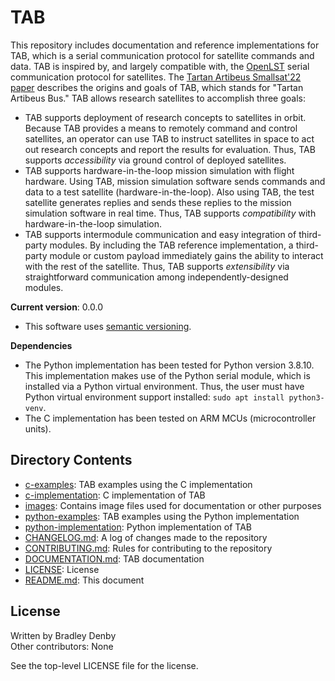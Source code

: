 # TAB

This repository includes documentation and reference implementations for TAB,
which is a serial communication protocol for satellite commands and data. TAB is
inspired by, and largely compatible with, the
[OpenLST](https://github.com/OpenLST/openlst) serial communication protocol for
satellites. The
[Tartan Artibeus Smallsat'22 paper](https://digitalcommons.usu.edu/smallsat/2022/all2022/54/)
describes the origins and goals of TAB, which stands for "Tartan Artibeus Bus."
TAB allows research satellites to accomplish three goals:
* TAB supports deployment of research concepts to satellites in orbit. Because
  TAB provides a means to remotely command and control satellites, an operator
  can use TAB to instruct satellites in space to act out research concepts and
  report the results for evaluation. Thus, TAB supports *accessibility* via
  ground control of deployed satellites.
* TAB supports hardware-in-the-loop mission simulation with flight hardware.
  Using TAB, mission simulation software sends commands and data to a test
  satellite (hardware-in-the-loop). Also using TAB, the test satellite generates
  replies and sends these replies to the mission simulation software in real
  time. Thus, TAB supports *compatibility* with hardware-in-the-loop simulation.
* TAB supports intermodule communication and easy integration of third-party
  modules. By including the TAB reference implementation, a third-party module
  or custom payload immediately gains the ability to interact with the rest of
  the satellite. Thus, TAB supports *extensibility* via straightforward
  communication among independently-designed modules.

**Current version**: 0.0.0

* This software uses [semantic versioning](http://semver.org).

**Dependencies**

* The Python implementation has been tested for Python version 3.8.10. This
  implementation makes use of the Python serial module, which is installed via a
  Python virtual environment. Thus, the user must have Python virtual
  environment support installed: `sudo apt install python3-venv`.
* The C implementation has been tested on ARM MCUs (microcontroller units).

## Directory Contents

* [c-examples](c-examples/README.md): TAB examples using the C implementation
* [c-implementation](c-implementation/README.md): C implementation of TAB
* [images](images/README.md): Contains image files used for documentation or
  other purposes
* [python-examples](python-examples/README.md): TAB examples using the Python
  implementation
* [python-implementation](python-implementation/README.md): Python
  implementation of TAB
* [CHANGELOG.md](CHANGELOG.md): A log of changes made to the repository
* [CONTRIBUTING.md](CONTRIBUTING.md): Rules for contributing to the repository
* [DOCUMENTATION.md](DOCUMENTATION.md): TAB documentation
* [LICENSE](LICENSE): License
* [README.md](README.md): This document

## License

Written by Bradley Denby  
Other contributors: None

See the top-level LICENSE file for the license.
